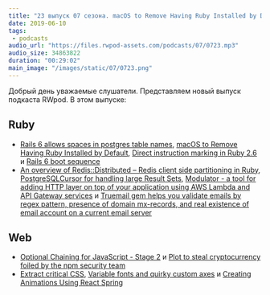 ```yaml
---
title: "23 выпуск 07 сезона. macOS to Remove Having Ruby Installed by Default, Optional Chaining for JavaScript, React Spring и прочее"
date: 2019-06-10
tags:
 - podcasts
audio_url: "https://files.rwpod-assets.com/podcasts/07/0723.mp3"
audio_size: 34863822
duration: "00:29:02"
main_image: "/images/static/07/0723.png"
---
```


Добрый день уважаемые слушатели. Представляем новый выпуск подкаста RWpod. В этом выпуске:

## Ruby

 - [Rails 6 allows spaces in postgres table names](https://blog.bigbinary.com/2019/06/05/rails-6-allows-spaces-in-postgres-table-names.html), [macOS to Remove Having Ruby Installed by Default](https://developer.apple.com/documentation/macos_release_notes/macos_10_15_beta_release_notes#3318257), [Direct instruction marking in Ruby 2.6](https://github.blog/2019-06-04-direct-instruction-marking-in-ruby-2-6/) и [Rails 6 boot sequence](https://blog.capsens.eu/rails-6-boot-sequence-d289b44d2e94)
 - [An overview of Redis::Distributed – Redis client side partitioning in Ruby](https://www.marionzualo.com/2019/06/06/an-overview-redisdistributed-redis-client-side-partitioning-in-ruby/), [PostgreSQLCursor for handling large Result Sets](https://github.com/afair/postgresql_cursor), [Modulator - a tool for adding HTTP layer on top of your application using AWS Lambda and API Gateway services](https://github.com/damir/modulator) и [Truemail gem helps you validate emails by regex pattern, presence of domain mx-records, and real existence of email account on a current email server](https://github.com/rubygarage/truemail)

## Web

 - [Optional Chaining for JavaScript - Stage 2](https://github.com/tc39/proposal-optional-chaining) и [Plot to steal cryptocurrency foiled by the npm security team](http://blog.npmjs.org/post/185397814280/plot-to-steal-cryptocurrency-foiled-by-the-npm)
 - [Extract critical CSS](https://web.dev/extract-critical-css), [Variable fonts and quirky custom axes](https://rwt.io/typography-tips/variable-fonts-and-quirky-custom-axes) и [Creating Animations Using React Spring](https://css-tricks.com/creating-animations-using-react-spring/)

